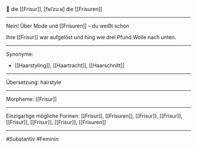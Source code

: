 🔴 die [[Frisur]], [fʁiˈzuːʁ]
die [[Frisuren]]


---
Nein! Über Mode und [[Frisuren]] – du weißt schon 

Ihre [[Frisur]] war aufgelöst und hing wie drei Pfund Wolle nach unten. 

---
Synonyme:
- [[Haarstyling]], [[Haartracht]], [[Haarschnitt]]

---
Übersetzung: hairstyle

---
Morpheme:
[[Frisur]]

---
Einzigartige mögliche Formen: [[Frisur]], [[Frisuren]], [[Frisur]], [[Frisur]], [[Frisur]], [[Frisur]], [[Frisur]], [[Frisuren]]

---
#Substantiv #Feminin